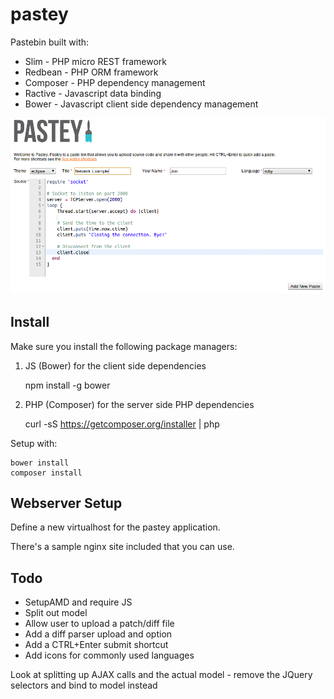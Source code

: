 pastey
======

Pastebin built with:
* Slim - PHP micro REST framework
* Redbean - PHP ORM framework
* Composer - PHP dependency management
* Ractive - Javascript data binding
* Bower - Javascript client side dependency management
 
![Pastey Screenshot](https://raw.githubusercontent.com/jph98/pastey/master/pastey.png)


Install
-------

Make sure you install the following package managers:

1. JS (Bower) for the client side dependencies

	npm install -g bower

2. PHP (Composer) for the server side PHP dependencies

	curl -sS https://getcomposer.org/installer | php

Setup with:

	bower install
	composer install

Webserver Setup
---------------

Define a new virtualhost for the pastey application.

There's a sample nginx site included that you can use.

Todo
----

* SetupAMD and require JS
* Split out model
* Allow user to upload a patch/diff file
* Add a diff parser upload and option
* Add a CTRL+Enter submit shortcut
* Add icons for commonly used languages

Look at splitting up AJAX calls and the actual model - remove the JQuery selectors and bind to model instead
